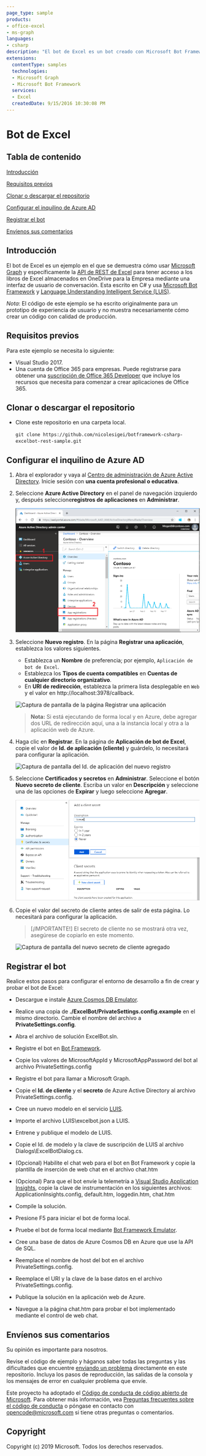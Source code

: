 ```yaml
---
page_type: sample
products:
- office-excel
- ms-graph
languages:
- csharp
description: "El bot de Excel es un bot creado con Microsoft Bot Framework que muestra cómo usar Excel con la API de Microsoft Graph"
extensions:
  contentType: samples 
  technologies:
  - Microsoft Graph
  - Microsoft Bot Framework
  services:
  - Excel
  createdDate: 9/15/2016 10:30:08 PM
---
```


# Bot de Excel

## Tabla de contenido ##

[Introducción](#introduction)

[Requisitos previos](#prerequisites)

[Clonar o descargar el repositorio](#Cloning-or-downloading-this-repository)

[Configurar el inquilino de Azure AD](#Configure-your-Azure-AD-tenant)

[Registrar el bot](#Register-the-bot)

[Envíenos sus comentarios](#Give-us-your-feedback)

## Introducción
<a name="introduction"></a>
 El bot de Excel es un ejemplo en el que se demuestra cómo usar [Microsoft Graph](https://graph.microsoft.io) y específicamente la [API de REST de Excel](https://graph.microsoft.io/es-es/docs/api-reference/v1.0/resources/excel) para tener acceso a los libros de Excel almacenados en OneDrive para la Empresa mediante una interfaz de usuario de conversación. Esta escrito en C# y usa [Microsoft Bot Framework](https://dev.botframework.com/) y [Language Understanding Intelligent Service (LUIS)](https://www.luis.ai/).

*Nota*: El código de este ejemplo se ha escrito originalmente para un prototipo de experiencia de usuario y no muestra necesariamente cómo crear un código con calidad de producción.

## Requisitos previos
<a name="prerequisites"></a>

Para este ejemplo se necesita lo siguiente:  

- Visual Studio 2017.
- Una cuenta de Office 365 para empresas. Puede registrarse para obtener una [suscripción de Office 365 Developer](https://msdn.microsoft.com/es-es/office/office365/howto/setup-development-environment) que incluye los recursos que necesita para comenzar a crear aplicaciones de Office 365.

## Clonar o descargar el repositorio
<a name="cloning-downloading-repo"></a>

- Clone este repositorio en una carpeta local.

    ` git clone https://github.com/nicolesigei/botframework-csharp-excelbot-rest-sample.git `

<a name="configure-azure"></a>
## Configurar el inquilino de Azure AD

1. Abra el explorador y vaya al [Centro de administración de Azure Active Directory](https://aad.portal.azure.com). Inicie sesión con **una cuenta profesional o educativa**.

1. Seleccione **Azure Active Directory** en el panel de navegación izquierdo y, después seleccione**registros de aplicaciones** en **Administrar**.

    ![Captura de pantalla de los registros de la aplicación ](readme-images/aad-portal-app-registrations.png)

1. Seleccione **Nuevo registro**. En la página **Registrar una aplicación**, establezca los valores siguientes.

    - Establezca un **Nombre** de preferencia; por ejemplo, `Aplicación de bot de Excel`.
    - Establezca los **Tipos de cuenta compatibles** en **Cuentas de cualquier directorio organizativo**.
    - En **URI de redirección**, establezca la primera lista desplegable en `Web` y el valor en http://localhost:3978/callback.

    ![Captura de pantalla de la página Registrar una aplicación](readme-images/aad-register-an-app.PNG)

    > **Nota:** Si está ejecutando de forma local y en Azure, debe agregar dos URL de redirección aquí, una a la instancia local y otra a la aplicación web de Azure.
    
1. Haga clic en **Registrar**. En la página de **Aplicación de bot de Excel**, copie el valor de **Id. de aplicación (cliente)** y guárdelo, lo necesitará para configurar la aplicación.

    ![Captura de pantalla del Id. de aplicación del nuevo registro](readme-images/aad-application-id.PNG)

1. Seleccione **Certificados y secretos** en **Administrar**. Seleccione el botón **Nuevo secreto de cliente**. Escriba un valor en **Descripción** y seleccione una de las opciones de **Expirar** y luego seleccione **Agregar**.

    ![Captura de pantalla del diálogo Agregar un cliente secreto](readme-images/aad-new-client-secret.png)

1. Copie el valor del secreto de cliente antes de salir de esta página. Lo necesitará para configurar la aplicación.

    > [¡IMPORTANTE!]
    > El secreto de cliente no se mostrará otra vez, asegúrese de copiarlo en este momento.

    ![Captura de pantalla del nuevo secreto de cliente agregado](readme-images/aad-copy-client-secret.png)
	<a name = "register-bot"></a>
## Registrar el bot

Realice estos pasos para configurar el entorno de desarrollo a fin de crear y probar el bot de Excel:

- Descargue e instale [Azure Cosmos DB Emulator](https://docs.microsoft.com/es-es/azure/cosmos-db/local-emulator).

- Realice una copia de **./ExcelBot/PrivateSettings.config.example** en el mismo directorio. Cambie el nombre del archivo a **PrivateSettings.config**.
- Abra el archivo de solución ExcelBot.sln.
- Registre el bot en [Bot Framework](https://dev.botframework.com/bots/new).
- Copie los valores de MicrosoftAppId y MicrosoftAppPassword del bot al archivo PrivateSettings.config
- Registre el bot para llamar a Microsoft Graph.
- Copie el **Id. de cliente** y el **secreto** de Azure Active Directory al archivo PrivateSettings.config.
- Cree un nuevo modelo en el servicio [LUIS](https://www.luis.ai).
- Importe el archivo LUIS\\excelbot.json a LUIS.
- Entrene y publique el modelo de LUIS.
- Copie el Id. de modelo y la clave de suscripción de LUIS al archivo Dialogs\\ExcelBotDialog.cs.
- (Opcional) Habilite el chat web para el bot en Bot Framework y copie la plantilla de inserción de web chat en el archivo chat.htm
- (Opcional) Para que el bot envíe la telemetría a [Visual Studio Application Insights](https://azure.microsoft.com/es-es/services/application-insights/), copie la clave de instrumentación en los siguientes archivos: ApplicationInsights.config, default.htm, loggedin.htm, chat.htm
- Compile la solución.
- Presione F5 para iniciar el bot de forma local.
- Pruebe el bot de forma local mediante [Bot Framework Emulator](https://docs.botframework.com/es-es/tools/bot-framework-emulator).
- Cree una base de datos de Azure Cosmos DB en Azure que use la API de SQL.
- Reemplace el nombre de host del bot en el archivo PrivateSettings.config.
- Reemplace el URI y la clave de la base datos en el archivo PrivateSettings.config.
- Publique la solución en la aplicación web de Azure.
- Navegue a la página chat.htm para probar el bot implementado mediante el control de web chat.  

## Envíenos sus comentarios

<a name="Give-us-your-feedback"></a>

Su opinión es importante para nosotros.  

Revise el código de ejemplo y háganos saber todas las preguntas y las dificultades que encuentre [enviando un problema](https://github.com/microsoftgraph/botframework-csharp-excelbot-rest-sample/issues) directamente en este repositorio. Incluya los pasos de reproducción, las salidas de la consola y los mensajes de error en cualquier problema que envíe.

Este proyecto ha adoptado el [Código de conducta de código abierto de Microsoft](https://opensource.microsoft.com/codeofconduct/). Para obtener más información, vea [Preguntas frecuentes sobre el código de conducta](https://opensource.microsoft.com/codeofconduct/faq/) o póngase en contacto con [opencode@microsoft.com](mailto:opencode@microsoft.com) si tiene otras preguntas o comentarios.

## Copyright

Copyright (c) 2019 Microsoft. Todos los derechos reservados.
  
